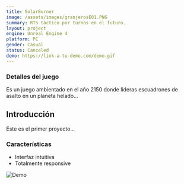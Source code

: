 ```yaml
---
title: SolarBurner
image: /assets/images/granjerosE01.PNG
summary: RTS táctico por turnos en el futuro.
layout: project
engine: Unreal Engine 4
platform: PC
gender: Casual
status: Canceled
demo: https://link-a-tu-demo.com/demo.gif
---
```


### Detalles del juego

Es un juego ambientado en el año 2150 donde lideras escuadrones de asalto en un planeta helado...
## Introducción

Este es el primer proyecto...

### Características

- Interfaz intuitiva
- Totalmente responsive

![Demo](https://link-a-tu-demo.com/demo.gif)


